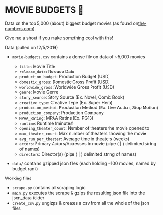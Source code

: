 # MOVIE BUDGETS 🎥
Data on the top 5,000 (about) biggest budget movies (as found on[the-numbers.com](https://www.the-numbers.com/movie/budgets/all)).

Give me a shout if you make something cool with this!

Data (pulled on 12/5/2019)
* `movie-budgets.csv` contains a dense file on data of ~5,000 movies
    * `title`: Movie Title
    * `release_date`: Release Date
    * `production_budget`: Production Budget (USD)
    * `domestic_gross`:  Domestic Gross Profit (USD)
    * `worldwide_gross`: Worldwide Gross Profit (USD)
    * `genre`: Movie Genre
    * `story_source`: Story Source (Ex. Novel, Comic Book)
    * `creative_type`: Creative Type (Ex. Super Hero)
    * `production_method`: Production Method (Ex. Live Action, Stop Motion)
    * `production_company`: Production Company
    * `MPAA_Rating`: MPAA Ratins (Ex. PG13)
    * `runtime`: Runtime (minutes)
    * `opening_theater_count`: Number of theaters the movie opened to
    * `max_theater_count`: Max number of theaters showing the movie
    * `avg_run_per_theater`: Average time in theaters (weeks)
    * `actors`: Primary Actors/Actresses in movie (pipe ( | ) delimited string of names)
    * `directors`: Director(s) (pipe ( | ) delimited string of names)

* `data/` contains gzipped json files (each holding ~100 movies, named by budget rank)

Working files
* `scrape.py` contains all scraping logic
* `main.py` executes the scrape & gzips the resulting json file into the json_data folder
* `create_csv.py` ungizps & creates a csv from all the whole of the json files 